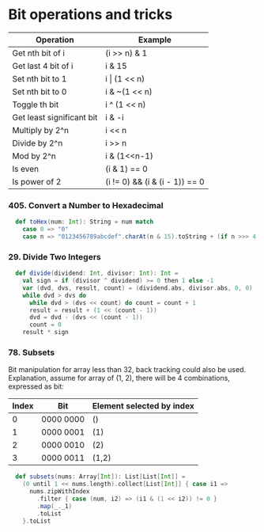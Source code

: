 # Bit operations and tricks
| Operation | Example |
| ------ | ------------ |
| Get nth bit of i | (i >> n) & 1 |
| Get last 4 bit of i | i & 15 |
| Set nth bit to 1 | i &#124; (1 << n) |
| Set nth bit to 0 | i & ~(1 << n) |
| Toggle th bit | i ^ (1 << n) |
| Get least significant bit | i & -i |
| Multiply by 2^n | i << n |
| Divide by 2^n | i >> n |
| Mod by 2^n | i & (1<<n-1) |
| Is even | (i & 1) == 0 |
| Is power of 2 | (i != 0) && (i & (i - 1)) == 0 |

### 405. Convert a Number to Hexadecimal
```scala
  def toHex(num: Int): String = num match
    case 0 => "0"
    case n => "0123456789abcdef".charAt(n & 15).toString + (if n >>> 4 != 0 then toHex(n >>> 4) else "")
```

### 29. Divide Two Integers
```scala
  def divide(dividend: Int, divisor: Int): Int =
    val sign = if (divisor ^ dividend) >= 0 then 1 else -1
    var (dvd, dvs, result, count) = (dividend.abs, divisor.abs, 0, 0)
    while dvd > dvs do
      while dvd > (dvs << count) do count = count + 1
      result = result + (1 << (count - 1))
      dvd = dvd - (dvs << (count - 1))
      count = 0
    result * sign
```

### 78. Subsets
Bit manipulation for array less than 32, back tracking could also be used.
Explanation, assume for array of (1, 2), there will be 4 combinations, expressed as bit:

|Index| Bit | Element selected by index|
|---|---|---|
|0 | 0000 0000 | () |
|1 | 0000 0001 | (1) |
|2 | 0000 0010 | (2) |
|3 | 0000 0011 | (1,2) |
```scala
  def subsets(nums: Array[Int]): List[List[Int]] =
    (0 until 1 << nums.length).collect[List[Int]] { case i1 =>
      nums.zipWithIndex
        .filter { case (num, i2) => (i1 & (1 << i2)) != 0 }
        .map(_._1)
        .toList
    }.toList
```